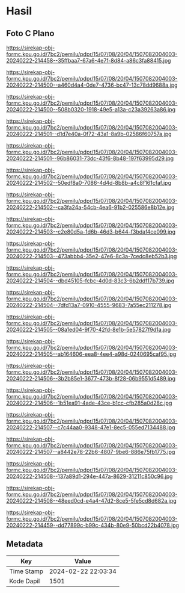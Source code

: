# Hasil

## Foto C Plano

https://sirekap-obj-formc.kpu.go.id/7bc2/pemilu/pdpr/15/07/08/20/04/1507082004003-20240222-214458--35ffbaa7-67a6-4e7f-8d84-a86c3fa88415.jpg

https://sirekap-obj-formc.kpu.go.id/7bc2/pemilu/pdpr/15/07/08/20/04/1507082004003-20240222-214500--a460d4a4-0de7-4736-bc47-13c78dd9688a.jpg

https://sirekap-obj-formc.kpu.go.id/7bc2/pemilu/pdpr/15/07/08/20/04/1507082004003-20240222-214500--508b0320-1918-49e5-a13a-c23a39263a86.jpg

https://sirekap-obj-formc.kpu.go.id/7bc2/pemilu/pdpr/15/07/08/20/04/1507082004003-20240222-214501--d1d7e40a-0f72-43a1-8a9b-02586f60757a.jpg

https://sirekap-obj-formc.kpu.go.id/7bc2/pemilu/pdpr/15/07/08/20/04/1507082004003-20240222-214501--96b86031-73dc-43f6-8b48-197f63995d29.jpg

https://sirekap-obj-formc.kpu.go.id/7bc2/pemilu/pdpr/15/07/08/20/04/1507082004003-20240222-214502--50edf8a0-7086-4d4d-8b8b-a4c8f161cfaf.jpg

https://sirekap-obj-formc.kpu.go.id/7bc2/pemilu/pdpr/15/07/08/20/04/1507082004003-20240222-214502--ca3fa24a-54cb-4ea6-91b2-025586e8b12e.jpg

https://sirekap-obj-formc.kpu.go.id/7bc2/pemilu/pdpr/15/07/08/20/04/1507082004003-20240222-214503--c2e80d5a-1d6b-46d3-b644-f3bdaf4ce099.jpg

https://sirekap-obj-formc.kpu.go.id/7bc2/pemilu/pdpr/15/07/08/20/04/1507082004003-20240222-214503--473abbb4-35e2-47e6-8c3a-7cedc8eb52b3.jpg

https://sirekap-obj-formc.kpu.go.id/7bc2/pemilu/pdpr/15/07/08/20/04/1507082004003-20240222-214504--dbd45105-fcbc-4d0d-83c3-6b2ddf17b739.jpg

https://sirekap-obj-formc.kpu.go.id/7bc2/pemilu/pdpr/15/07/08/20/04/1507082004003-20240222-214504--7dfd13a7-0910-4555-9683-7a55ec211278.jpg

https://sirekap-obj-formc.kpu.go.id/7bc2/pemilu/pdpr/15/07/08/20/04/1507082004003-20240222-214505--08a1ed04-9f70-42fd-8e1b-5e57827f9d1a.jpg

https://sirekap-obj-formc.kpu.go.id/7bc2/pemilu/pdpr/15/07/08/20/04/1507082004003-20240222-214505--ab164606-eea8-4ee4-a98d-0240695caf95.jpg

https://sirekap-obj-formc.kpu.go.id/7bc2/pemilu/pdpr/15/07/08/20/04/1507082004003-20240222-214506--3b2b85e1-3677-473b-8f28-06b9551d5489.jpg

https://sirekap-obj-formc.kpu.go.id/7bc2/pemilu/pdpr/15/07/08/20/04/1507082004003-20240222-214506--1b51ea91-4ade-43ce-b1cc-cfb285a0d28c.jpg

https://sirekap-obj-formc.kpu.go.id/7bc2/pemilu/pdpr/15/07/08/20/04/1507082004003-20240222-214507--c7c44aa0-9348-47e1-8ec5-055ed7134488.jpg

https://sirekap-obj-formc.kpu.go.id/7bc2/pemilu/pdpr/15/07/08/20/04/1507082004003-20240222-214507--a8442e78-22b6-4807-9be6-886e75fb1775.jpg

https://sirekap-obj-formc.kpu.go.id/7bc2/pemilu/pdpr/15/07/08/20/04/1507082004003-20240222-214508--137a89d1-294e-447a-8629-31211c850c96.jpg

https://sirekap-obj-formc.kpu.go.id/7bc2/pemilu/pdpr/15/07/08/20/04/1507082004003-20240222-214508--48eed0cd-e4a4-47d2-8ce5-5fe5cd8d682a.jpg

https://sirekap-obj-formc.kpu.go.id/7bc2/pemilu/pdpr/15/07/08/20/04/1507082004003-20240222-214459--dd77899c-b99c-434b-80e9-50bcd22b4078.jpg


## Metadata

| Key        | Value               |
| ---------- | ------------------- |
| Time Stamp | 2024-02-22 22:03:34 |
| Kode Dapil | 1501                |



